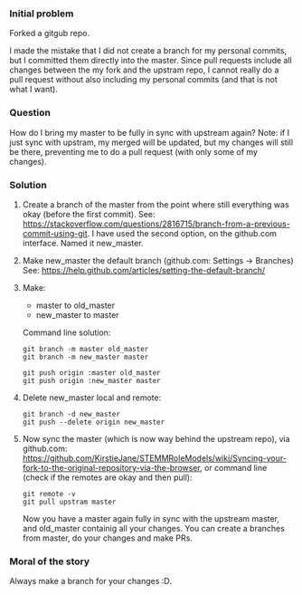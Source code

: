 ### Initial problem
Forked a gitgub repo.

I made the mistake that I did not create a branch for my personal commits, but I committed them directly into the master. 
Since pull requests include all changes between the my fork and the upstram repo, I cannot really do a pull request without also including my personal commits (and that is not what I want). 

### Question 
How do I bring my master to be fully in sync with upstream again? 
Note: if I just sync with upstram, my merged will be updated, but my changes will still be there, preventing me to do a pull request (with only some of my changes).

### Solution
1. Create a branch of the master from the point where still everything was okay (before the first commit). 
See: https://stackoverflow.com/questions/2816715/branch-from-a-previous-commit-using-git.
I have used the second option, on the github.com interface. Named it new_master.
1. Make new_master the default branch (github.com: Settings -> Branches)
See: https://help.github.com/articles/setting-the-default-branch/ 
1. Make:
    * master to old_master
    * new_master to master

    Command line solution:
    ```
    git branch -m master old_master
    git branch -m new_master master

    git push origin :master old_master
    git push origin :new_master master
    ```
1. Delete new_master local and remote:
    ```
    git branch -d new_master
    git push --delete origin new_master
    
    ```
1. Now sync the master (which is now way behind the upstream repo), 
   via github.com: https://github.com/KirstieJane/STEMMRoleModels/wiki/Syncing-your-fork-to-the-original-repository-via-the-browser, 
   or command line (check if the remotes are okay and then pull):
    ```
    git remote -v
    git pull upstram master
    ```
    Now you have a master again fully in sync with the upstream master, and old_master containig all your changes.
    You can create a branches from master, do your changes and make PRs.
    
### Moral of the story
Always make a branch for your changes :D.
